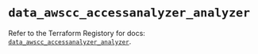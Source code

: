 # `data_awscc_accessanalyzer_analyzer`

Refer to the Terraform Registory for docs: [`data_awscc_accessanalyzer_analyzer`](https://registry.terraform.io/providers/hashicorp/awscc/0.70.0/docs/data-sources/accessanalyzer_analyzer).
